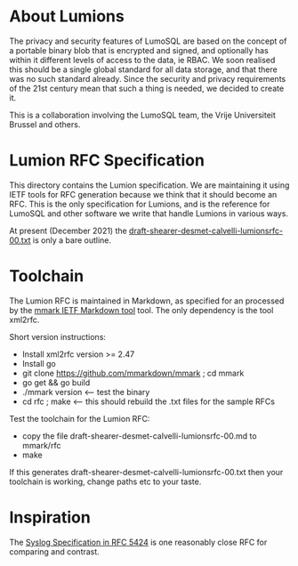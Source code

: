 <!-- Copyright 2020 The LumoSQL Authors, see LICENSES/MIT -->

<!-- SPDX-License-Identifier: MIT -->
<!-- SPDX-FileCopyrightText: 2021 The LumoSQL Authors -->
<!-- SPDX-ArtifactOfProjectName: LumoSQL -->
<!-- SPDX-FileType: Documentation -->
<!-- SPDX-FileComment: Original by Dan Shearer, December 2021 -->

# About Lumions

The privacy and security features of LumoSQL are based on the concept of a
portable binary blob that is encrypted and signed, and optionally has within it
different levels of access to the data, ie RBAC. We soon realised this should
be a single global standard for all data storage, and that there was no such
standard already. Since the security and privacy requirements of the 21st
century mean that such a thing is needed, we decided to create it.

This is a collaboration involving the LumoSQL team, the Vrije Universiteit Brussel and others.

# Lumion RFC Specification

This directory contains the Lumion specification. We are maintaining it using
IETF tools for RFC generation because we think that it should become an RFC.
This is the only specification for Lumions, and is the reference for LumoSQL
and other software we write that handle Lumions in various ways.

At present (December 2021) the [draft-shearer-desmet-calvelli-lumionsrfc-00.txt](draft-shearer-desmet-calvelli-lumionsrfc-00.txt) is only a bare outline.

# Toolchain

The Lumion RFC is maintained in Markdown, as specified for an processed by 
the [mmark IETF Markdown tool](https://github.com/mmarkdown/mmark) tool.
The only dependency is the tool xml2rfc.

Short version instructions:

* Install xml2rfc version >= 2.47
* Install go
* git clone https://github.com/mmarkdown/mmark ; cd mmark
* go get && go build
* ./mmark version      <-- test the binary
* cd rfc ; make        <-- this should rebuild the .txt files for the sample RFCs

Test the toolchain for the Lumion RFC:

* copy the file draft-shearer-desmet-calvelli-lumionsrfc-00.md to mmark/rfc
* make 

If this generates draft-shearer-desmet-calvelli-lumionsrfc-00.txt then your
toolchain is working, change paths etc to your taste.

# Inspiration

The [Syslog Specification in RFC 5424](https://datatracker.ietf.org/doc/html/rfc5424) is one reasonably close
RFC for comparing and contrast.

